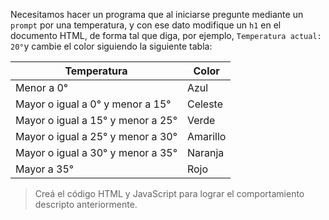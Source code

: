 Necesitamos hacer un programa que al iniciarse pregunte mediante un `prompt` por una temperatura, y con ese dato modifique un `h1` en el documento HTML, de forma tal que diga, por ejemplo, `Temperatura actual: 20°`y cambie el color siguiendo la siguiente tabla:

| Temperatura | Color |
| --- | --- | 
|Menor a 0°|Azul
|Mayor o igual a 0° y menor a 15°|Celeste
|Mayor o igual a 15° y menor a 25°|Verde
|Mayor o igual a 25° y menor a 30°|Amarillo
|Mayor o igual a 30° y menor a 35°|Naranja
|Mayor a 35°|Rojo

> Creá el código HTML y JavaScript para lograr el comportamiento descripto anteriormente.